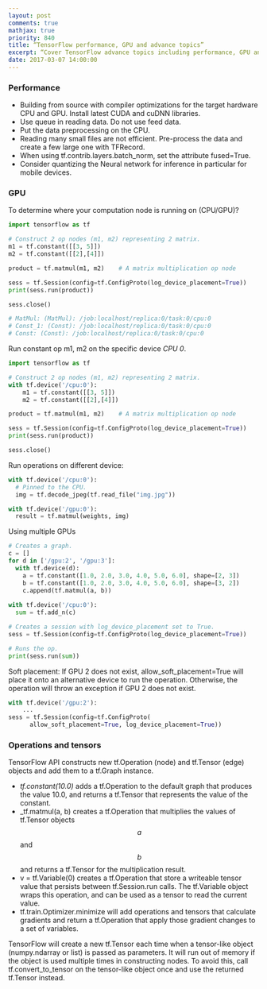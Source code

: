 ```yaml
---
layout: post
comments: true
mathjax: true
priority: 840
title: “TensorFlow performance, GPU and advance topics”
excerpt: “Cover TensorFlow advance topics including performance, GPU and other advance topics.”
date: 2017-03-07 14:00:00
---
```

### Performance
*  Building from source with compiler optimizations for the target hardware CPU and GPU. Install latest CUDA and cuDNN libraries. 
* Use queue in reading data. Do not use feed data.
* Put the data preprocessing on the CPU.
* Reading many small files are not efficient. Pre-process the data and create a few large one with TFRecord.
* When using tf.contrib.layers.batch_norm, set the attribute fused=True.
* Consider quantizing the Neural network for inference in particular for mobile devices.


### GPU

To determine where your computation node is running on (CPU/GPU)?

```python
import tensorflow as tf

# Construct 2 op nodes (m1, m2) representing 2 matrix.
m1 = tf.constant([[3, 5]])
m2 = tf.constant([[2],[4]])

product = tf.matmul(m1, m2)    # A matrix multiplication op node

sess = tf.Session(config=tf.ConfigProto(log_device_placement=True))
print(sess.run(product))

sess.close()

# MatMul: (MatMul): /job:localhost/replica:0/task:0/cpu:0
# Const_1: (Const): /job:localhost/replica:0/task:0/cpu:0
# Const: (Const): /job:localhost/replica:0/task:0/cpu:0
```

Run constant op m1, m2 on the specific device _CPU 0_.
```python
import tensorflow as tf

# Construct 2 op nodes (m1, m2) representing 2 matrix.
with tf.device('/cpu:0'):
    m1 = tf.constant([[3, 5]])
    m2 = tf.constant([[2],[4]])

product = tf.matmul(m1, m2)    # A matrix multiplication op node

sess = tf.Session(config=tf.ConfigProto(log_device_placement=True))
print(sess.run(product))

sess.close()
```

Run operations on different device:
```python
with tf.device('/cpu:0'):
  # Pinned to the CPU.
  img = tf.decode_jpeg(tf.read_file("img.jpg"))

with tf.device('/gpu:0'):
  result = tf.matmul(weights, img)
```
  
Using multiple GPUs
```python
# Creates a graph.
c = []
for d in ['/gpu:2', '/gpu:3']:
  with tf.device(d):
    a = tf.constant([1.0, 2.0, 3.0, 4.0, 5.0, 6.0], shape=[2, 3])
    b = tf.constant([1.0, 2.0, 3.0, 4.0, 5.0, 6.0], shape=[3, 2])
    c.append(tf.matmul(a, b))
	
with tf.device('/cpu:0'):
  sum = tf.add_n(c)

# Creates a session with log_device_placement set to True.
sess = tf.Session(config=tf.ConfigProto(log_device_placement=True))

# Runs the op.
print(sess.run(sum))
```

Soft placement: If GPU 2 does not exist, allow_soft_placement=True will place it onto an alternative device to run the operation.  Otherwise, the operation will throw an exception if GPU 2 does not exist.
```python
with tf.device('/gpu:2'):
	...
sess = tf.Session(config=tf.ConfigProto(
      allow_soft_placement=True, log_device_placement=True))
```

### Operations and tensors

TensorFlow API constructs new tf.Operation (node) and tf.Tensor (edge) objects and add them to a tf.Graph instance. 

* _tf.constant(10.0)_ adds a tf.Operation to the default graph that produces the value 10.0, and returns a tf.Tensor that represents the value of the constant. 
* _tf.matmul(a, b) creates a tf.Operation that multiplies the values of tf.Tensor objects $$a$$ and $$b$$ and returns a tf.Tensor for the multiplication result.
* v = tf.Variable(0) creates a tf.Operation that store a writeable tensor value that persists between tf.Session.run calls. The tf.Variable object wraps this operation, and can be used as a tensor to read the current value.  
* tf.train.Optimizer.minimize will add operations and tensors that calculate gradients and return a tf.Operation that apply those gradient changes to a set of variables.

TensorFlow will create a new tf.Tensor each time when a tensor-like object (numpy.ndarray or list) is passed as parameters. It will run out of memory if the object is used multiple times in constructing nodes. To avoid this, call tf.convert_to_tensor on the tensor-like object once and use the returned tf.Tensor instead.

